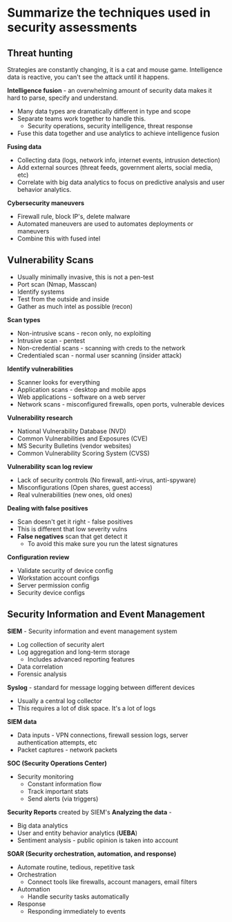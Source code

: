 # Summarize the techniques used in security assessments

## Threat hunting
Strategies are constantly changing, it is a cat and mouse game. Intelligence data  is reactive, you can't see the attack until it happens. 

**Intelligence fusion** - an overwhelming amount of security data makes it hard to parse, specify and understand.
- Many data types are dramatically different in type and scope
- Separate teams work together to handle this.
	- Security operations, security intelligence, threat response
- Fuse this data together and use analytics to achieve intelligence fusion

**Fusing data**
- Collecting data (logs, network info, internet events, intrusion detection)
- Add external sources (threat feeds, government alerts, social media, etc)
- Correlate with big data analytics to focus on predictive analysis and user behavior analytics.

**Cybersecurity maneuvers** 
- Firewall rule, block IP's, delete malware
- Automated maneuvers are used to automates deployments or maneuvers
- Combine this with fused intel


## Vulnerability Scans
- Usually minimally invasive, this is not a pen-test
- Port scan (Nmap, Masscan)
- Identify systems
- Test from the outside and inside
- Gather as much intel as possible (recon)

**Scan types**
- Non-intrusive scans - recon only, no exploiting
- Intrusive scan - pentest
- Non-credential scans - scanning with creds to the network
- Credentialed scan - normal user scanning (insider attack)

**Identify vulnerabilities**
- Scanner looks for everything
- Application scans - desktop and mobile apps
- Web applications - software on a web server
- Network scans - misconfigured firewalls, open ports, vulnerable devices

**Vulnerability research**
- National Vulnerability Database (NVD)
- Common Vulnerabilities and Exposures (CVE)
- MS Security Bulletins (vendor websites)
- Common Vulnerability Scoring System (CVSS)

**Vulnerability scan log review**
- Lack of security controls (No firewall, anti-virus, anti-spyware)
- Misconfigurations (Open shares, guest access)
- Real vulnerabilities (new ones, old ones)

**Dealing with false positives**
- Scan doesn't get it right - false positives
- This is different that low severity vulns
- **False negatives** scan that get detect it
	- To avoid this make sure you run the latest signatures

**Configuration review** 
- Validate security of device config
- Workstation account configs
- Server permission config
- Security device configs


## Security Information and Event Management
**SIEM** - Security information and event management system
- Log collection of security alert
- Log aggregation and long-term storage
	- Includes advanced reporting features
- Data correlation
- Forensic analysis

**Syslog** - standard for message logging between different devices
- Usually a central log collector
- This requires a lot of disk space. It's a lot of logs

**SIEM data**
- Data inputs - VPN connections, firewall session logs, server authentication attempts, etc
- Packet captures - network packets

**SOC (Security Operations Center)** 
- Security monitoring
	- Constant information flow
	- Track important stats
	- Send alerts (via triggers)

**Security Reports** created by SIEM's
**Analyzing the data** - 
- Big data analytics
- User and entity behavior analytics (**UEBA**)
- Sentiment analysis - public opinion is taken into account

**SOAR (Security orchestration, automation, and response)** 
- Automate routine, tedious, repetitive task
- Orchestration
	- Connect tools like firewalls, account managers, email filters
- Automation
	- Handle security tasks automatically
- Response
	- Responding immediately to events
